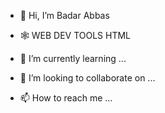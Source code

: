 - 👋 Hi, I’m Badar Abbas
- 🕸️ WEB DEV TOOLS
  HTML

- 🌱 I’m currently learning ...
- 💞️ I’m looking to collaborate on ...
- 📫 How to reach me ...

<!---
RaiBadarAbbas92/RaiBadarAbbas92 is a ✨ special ✨ repository because its `README.md` (this file) appears on your GitHub profile.
You can click the Preview link to take a look at your changes.
--->
